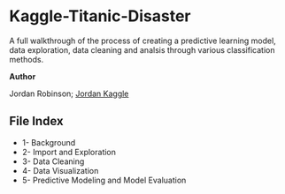 # Kaggle-Titanic-Disaster
A full walkthrough of the process of creating a predictive learning model, data exploration, data cleaning and analsis through various classification methods. 

**Author**

Jordan Robinson; [Jordan Kaggle](https://www.kaggle.com/code/jordanerobinson/titanic-survival-prediction-python-walkthrough)

## File Index
* 1- Background
* 2- Import and Exploration
* 3- Data Cleaning
* 4- Data Visualization
* 5- Predictive Modeling and Model Evaluation

